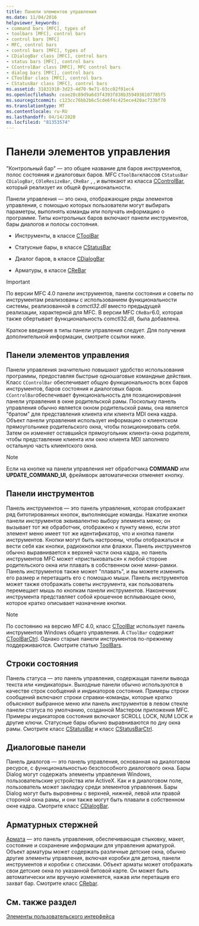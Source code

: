 ```yaml
---
title: Панели элементов управления
ms.date: 11/04/2016
helpviewer_keywords:
- command bars [MFC], types of
- toolbars [MFC], control bars
- control bars [MFC]
- MFC, control bars
- control bars [MFC], types of
- CDialogBar class [MFC], control bars
- status bars [MFC], control bars
- CControlBar class [MFC], MFC control bars
- dialog bars [MFC], control bars
- CToolBar class [MFC], control bars
- CStatusBar class [MFC], control bars
ms.assetid: 31831910-3d23-4d70-9e71-03cc02f01ec4
ms.openlocfilehash: ceae20c89d9a6d3f4393f838b3594938107785f5
ms.sourcegitcommit: c123cc76bb2b6c5cde6f4c425ece420ac733bf70
ms.translationtype: MT
ms.contentlocale: ru-RU
ms.lasthandoff: 04/14/2020
ms.locfileid: "81353574"
---
```

# <a name="control-bars"></a>Панели элементов управления

"Контрольный бар" — это общее название для баров инструментов, полос состояния и диалоговых баров. MFC `CToolBar`классов `CStatusBar` `CDialogBar`, `COleResizeBar`, `CReBar` , , и вытекают из класса [CControlBar](../mfc/reference/ccontrolbar-class.md), который реализует их общей функциональности.

Панели управления — это окна, отображающие ряды элементов управления, с помощью которых пользователи могут выбирать параметры, выполнять команды или получать информацию о программе. Типы контрольных баров включают панели инструментов, бары диалогов и полосы состояния.

- Инструменты, в классе [CToolBar](../mfc/reference/ctoolbar-class.md)

- Статусные бары, в классе [CStatusBar](../mfc/reference/cstatusbar-class.md)

- Диалог баров, в классе [CDialogBar](../mfc/reference/cdialogbar-class.md)

- Арматуры, в классе [CReBar](../mfc/reference/crebar-class.md)

> [!IMPORTANT]
> По версии MFC 4.0 панели инструментов, панели состояния и советы по инструментам реализованы с использованием функциональности системы, реализованной в *comctl32.dll* вместо предыдущей реализации, характерной для MFC. В версии MFC `CReBar`6.0, которая также обертывает функциональность comctl32.dll, была добавлена.

Краткое введение в типы панели управления следует. Для получения дополнительной информации, смотрите ссылки ниже.

## <a name="control-bars"></a>Панели элементов управления

Панели управления значительно повышают удобство использования программы, предоставляя быстрые одношаговые командные действия. Класс `CControlBar` обеспечивает общую функциональность всех баров инструментов, баров состояния и диалоговых баров. `CControlBar`обеспечивает функциональность для позиционирования панели управления в окне родительской рамы. Поскольку панель управления обычно является окном родительской рамы, она является "братом" для представления клиента или клиента MDI окна кадра. Объект панели управления использует информацию о клиентском прямоугольнике родительского окна, чтобы позиционировать себя. Затем он изменяет оставшийся прямоугольник клиента-окна родителя, чтобы представление клиента или окно клиента MDI заполняло остальную часть клиентского окна.

> [!NOTE]
> Если на кнопке на панели управления нет обработчика **COMMAND** или **UPDATE_COMMAND_UI,** фреймворк автоматически отменяет кнопку.

## <a name="toolbars"></a>Панели инструментов

Панель инструментов — это панель управления, которая отображает ряд битотированных кнопок, выполняющие команды. Нажатие кнопки панели инструментов эквивалентно выбору элемента меню; он вызывает тот же обработчик, отображено к пункту меню, если этот элемент меню имеет тот же идентификатор, что и кнопка панели инструментов. Кнопки могут быть настроены, чтобы отображаться и вести себя как кнопки, радиокнопки или флажки. Панель инструментов обычно выравнивается к верхней части окна кадра, но панель инструментов MFC может «пристыковаться» к любой стороне родительского окна или плавать в собственном окне мини-рамки. Панель инструментов также может "плавать", и вы можете изменить его размер и перетащить его с помощью мыши. Панель инструментов может также отображать советы инструмента, как пользователь перемещает мышь по кнопкам панели инструментов. Наконечник инструмента представляет собой крошечное всплывающее окно, которое кратко описывает назначение кнопки.

> [!NOTE]
> По состоянию на версию MFC 4.0, класс [CToolBar](../mfc/reference/ctoolbar-class.md) использует панель инструментов Windows общего управления. A `CToolBar` содержит [CToolBarCtrl](../mfc/reference/ctoolbarctrl-class.md). Однако старые панели инструментов по-прежнему поддерживаются. Смотрите статью [ToolBars](../mfc/mfc-toolbar-implementation.md).

## <a name="status-bars"></a>Строки состояния

Панель статуса — это панель управления, содержащая панели вывода текста или «индикаторы». Выходные панели обычно используются в качестве строк сообщений и индикаторов состояния. Примеры строки сообщений включают строки справки-команды, которые кратко объясняют выбранное меню или панель инструментов в левом стекле панели статуса по умолчанию, созданной Мастером приложения MFC. Примеры индикаторов состояния включают SCROLL LOCK, NUM LOCK и другие ключи. Статусные бары обычно выравниваются по дну окна рамы. Смотрите класс [CStatusBar](../mfc/reference/cstatusbar-class.md) и класс [CStatusBarCtrl](../mfc/reference/cstatusbarctrl-class.md).

## <a name="dialog-bars"></a>Диалоговые панели

Панель диалогов — это панель управления, основанная на диалоговом ресурсе, с функциональностью безспособного диалогового окна. Бары Dialog могут содержать элементы управления Windows, пользовательские устройства или ActiveX. Как и в диалоговом поле, пользователь может закладку среди элементов управления. Бары Dialog могут быть выровнены с верхней, нижней, левой или правой стороной окна рамы, и они также могут быть плавали в собственном окне кадра. Смотрите класс [CDialogBar](../mfc/reference/cdialogbar-class.md).

## <a name="rebars"></a>Арматурных стержней

[Армата](../mfc/using-crebarctrl.md) — это панель управления, обеспечивающая стыковку, макет, состояние и сохранение информации для управления арматурой. Объект арматуры может содержать различные детские окна, обычно другие элементы управления, включая коробки для детона, панели инструментов и коробки с списками. Объект арматы может отображать свои детские окна по указанной битовой карте. Он может быть автоматически или вручную изменяется, нажав или перетащив его захват бар. Смотрите класс [CRebar](../mfc/reference/crebar-class.md).

## <a name="see-also"></a>См. также раздел

[Элементы пользовательского интерфейса](../mfc/user-interface-elements-mfc.md)
